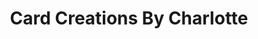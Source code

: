 ---
title: "Card Creations By Charlotte"
url: /weston/card-creations-by-charlotte/
shop: Allgemein
---